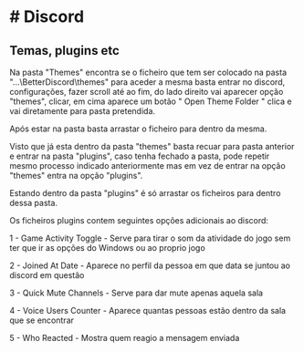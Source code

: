 <html>
<h1># Discord</h1>
<p><h2> Temas, plugins etc </h2></p>

Na pasta "Themes" encontra se o ficheiro que tem ser colocado na pasta "...\BetterDiscord\themes" para aceder a mesma basta entrar no discord, configurações, fazer scroll até ao fim, do lado direito vai aparecer opção "themes", clicar, em cima aparece um botão " Open Theme Folder " clica e vai diretamente para pasta pretendida.
<p> Após estar na pasta basta arrastar o ficheiro para dentro da mesma. </p>

Visto que já esta dentro da pasta "themes" basta recuar para pasta anterior e entrar na pasta "plugins", caso tenha fechado a pasta, pode repetir mesmo processo indicado anteriormente mas em vez de entrar na opção "themes" entra na opção "plugins".
<p> Estando dentro da pasta "plugins" é só arrastar os ficheiros para dentro dessa pasta. </p>

<p> Os ficheiros plugins contem seguintes opções adicionais ao discord: </p>

<p> 1 - Game Activity Toggle - Serve para tirar o som da atividade do jogo sem ter que ir as opções do Windows ou ao proprio jogo </p>
<p> 2 - Joined At Date -  Aparece no perfil da pessoa em que data se juntou ao discord em questão </p>
<p> 3 - Quick Mute Channels - Serve para dar mute apenas aquela sala </p>
<p> 4 - Voice Users Counter - Aparece quantas pessoas estão dentro da sala que se encontrar </p>
<p> 5 - Who Reacted - Mostra quem reagio a mensagem enviada </p>
</html>
